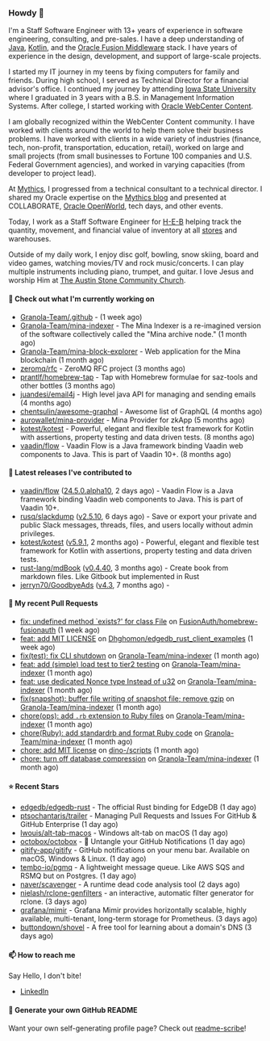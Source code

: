 ### Howdy 👋

I'm a Staff Software Engineer with 13+ years of experience in software engineering, consulting, and pre-sales. I have a deep understanding of [Java](https://www.oracle.com/java/), [Kotlin](https://kotlinlang.org/), and the [Oracle Fusion Middleware](https://www.oracle.com/middleware/) stack. I have years of experience in the design, development, and support of large-scale projects.

I started my IT journey in my teens by fixing computers for family and friends. During high school, I served as Technical Director for a financial advisor's office. I continued my journey by attending [Iowa State University](https://www.iastate.edu/) where I graduated in 3 years with a B.S. in Management Information Systems. After college, I started working with [Oracle WebCenter Content](https://docs.oracle.com/en/middleware/webcenter/content/12.2.1.4/).

I am globally recognized within the WebCenter Content community. I have worked with clients around the world to help them solve their business problems. I have worked with clients in a wide variety of industries (finance, tech, non-profit, transportation, education, retail), worked on large and small projects (from small businesses to Fortune 100 companies and U.S. Federal Government agencies), and worked in varying capacities (from developer to project lead).

At [Mythics](https://www.mythics.com/), I progressed from a technical consultant to a technical director. I shared my Oracle expertise on the [Mythics blog](https://mythics.com/blog/) and presented at COLLABORATE, [Oracle OpenWorld](https://www.oracle.com/cloudworld/), tech days, and other events.

Today, I work as a Staff Software Engineer for [H-E-B](https://digital.heb.com/) helping track the quantity, movement, and financial value of inventory at all [stores](https://heb.com/store-locations) and warehouses.

Outside of my daily work, I enjoy disc golf, bowling, snow skiing, board and video games, watching movies/TV and rock music/concerts. I can play multiple instruments including piano, trumpet, and guitar. I love Jesus and worship Him at [The Austin Stone Community Church](https://austinstone.org/).

#### 👷 Check out what I'm currently working on

- [Granola-Team/.github](https://github.com/Granola-Team/.github) -  (1 week ago)
- [Granola-Team/mina-indexer](https://github.com/Granola-Team/mina-indexer) - The Mina Indexer is a re-imagined version of the software collectively called the &#34;Mina archive node.&#34; (1 month ago)
- [Granola-Team/mina-block-explorer](https://github.com/Granola-Team/mina-block-explorer) - Web application for the Mina blockchain (1 month ago)
- [zeromq/rfc](https://github.com/zeromq/rfc) - ZeroMQ RFC project (3 months ago)
- [prantlf/homebrew-tap](https://github.com/prantlf/homebrew-tap) - Tap with Homebrew formulae for saz-tools and other bottles (3 months ago)
- [juandesi/email4j](https://github.com/juandesi/email4j) - High level java API for managing and sending emails (4 months ago)
- [chentsulin/awesome-graphql](https://github.com/chentsulin/awesome-graphql) - Awesome list of GraphQL (4 months ago)
- [aurowallet/mina-provider](https://github.com/aurowallet/mina-provider) - Mina Provider for zkApp (5 months ago)
- [kotest/kotest](https://github.com/kotest/kotest) - Powerful, elegant and flexible test framework for Kotlin with assertions, property testing and data driven tests. (8 months ago)
- [vaadin/flow](https://github.com/vaadin/flow) - Vaadin Flow is a Java framework binding Vaadin web components to Java. This is part of Vaadin 10&#43;. (8 months ago)

#### 🔭 Latest releases I've contributed to

- [vaadin/flow](https://github.com/vaadin/flow) ([24.5.0.alpha10](https://github.com/vaadin/flow/releases/tag/24.5.0.alpha10), 2 days ago) - Vaadin Flow is a Java framework binding Vaadin web components to Java. This is part of Vaadin 10&#43;.
- [rusq/slackdump](https://github.com/rusq/slackdump) ([v2.5.10](https://github.com/rusq/slackdump/releases/tag/v2.5.10), 6 days ago) - Save or export your private and public Slack messages, threads, files, and users locally without admin privileges.
- [kotest/kotest](https://github.com/kotest/kotest) ([v5.9.1](https://github.com/kotest/kotest/releases/tag/v5.9.1), 2 months ago) - Powerful, elegant and flexible test framework for Kotlin with assertions, property testing and data driven tests.
- [rust-lang/mdBook](https://github.com/rust-lang/mdBook) ([v0.4.40](https://github.com/rust-lang/mdBook/releases/tag/v0.4.40), 3 months ago) - Create book from markdown files. Like Gitbook but implemented in Rust
- [jerryn70/GoodbyeAds](https://github.com/jerryn70/GoodbyeAds) ([v4.3](https://github.com/jerryn70/GoodbyeAds/releases/tag/v4.3), 7 months ago) - 

#### 🔨 My recent Pull Requests

- [fix: undefined method `exists?&#39; for class File](https://github.com/FusionAuth/homebrew-fusionauth/pull/10) on [FusionAuth/homebrew-fusionauth](https://github.com/FusionAuth/homebrew-fusionauth) (1 week ago)
- [feat: add MIT LICENSE](https://github.com/Dhghomon/edgedb_rust_client_examples/pull/1) on [Dhghomon/edgedb_rust_client_examples](https://github.com/Dhghomon/edgedb_rust_client_examples) (1 week ago)
- [fix(test): fix CLI shutdown](https://github.com/Granola-Team/mina-indexer/pull/1299) on [Granola-Team/mina-indexer](https://github.com/Granola-Team/mina-indexer) (1 month ago)
- [feat: add (simple) load test to tier2 testing](https://github.com/Granola-Team/mina-indexer/pull/1296) on [Granola-Team/mina-indexer](https://github.com/Granola-Team/mina-indexer) (1 month ago)
- [feat: use dedicated Nonce type Instead of u32](https://github.com/Granola-Team/mina-indexer/pull/1294) on [Granola-Team/mina-indexer](https://github.com/Granola-Team/mina-indexer) (1 month ago)
- [fix(snapshot): buffer file writing of snapshot file; remove gzip](https://github.com/Granola-Team/mina-indexer/pull/1285) on [Granola-Team/mina-indexer](https://github.com/Granola-Team/mina-indexer) (1 month ago)
- [chore(ops): add `.rb` extension to Ruby files](https://github.com/Granola-Team/mina-indexer/pull/1280) on [Granola-Team/mina-indexer](https://github.com/Granola-Team/mina-indexer) (1 month ago)
- [chore(Ruby): add standardrb and format Ruby code](https://github.com/Granola-Team/mina-indexer/pull/1274) on [Granola-Team/mina-indexer](https://github.com/Granola-Team/mina-indexer) (1 month ago)
- [chore: add MIT license](https://github.com/dino-/scripts/pull/22) on [dino-/scripts](https://github.com/dino-/scripts) (1 month ago)
- [chore: turn off database compression](https://github.com/Granola-Team/mina-indexer/pull/1249) on [Granola-Team/mina-indexer](https://github.com/Granola-Team/mina-indexer) (1 month ago)

#### ⭐ Recent Stars

- [edgedb/edgedb-rust](https://github.com/edgedb/edgedb-rust) - The official Rust binding for EdgeDB (1 day ago)
- [ptsochantaris/trailer](https://github.com/ptsochantaris/trailer) - Managing Pull Requests and Issues For GitHub &amp; GitHub Enterprise (1 day ago)
- [lwouis/alt-tab-macos](https://github.com/lwouis/alt-tab-macos) - Windows alt-tab on macOS  (1 day ago)
- [octobox/octobox](https://github.com/octobox/octobox) - 📮 Untangle your GitHub Notifications (1 day ago)
- [gitify-app/gitify](https://github.com/gitify-app/gitify) - GitHub notifications on your menu bar. Available on macOS, Windows &amp; Linux. (1 day ago)
- [tembo-io/pgmq](https://github.com/tembo-io/pgmq) - A lightweight message queue. Like AWS SQS and RSMQ but on Postgres. (1 day ago)
- [naver/scavenger](https://github.com/naver/scavenger) - A runtime dead code analysis tool (2 days ago)
- [nielash/rclone-genfilters](https://github.com/nielash/rclone-genfilters) - an interactive, automatic filter generator for rclone. (3 days ago)
- [grafana/mimir](https://github.com/grafana/mimir) - Grafana Mimir provides horizontally scalable, highly available, multi-tenant, long-term storage for Prometheus. (3 days ago)
- [buttondown/shovel](https://github.com/buttondown/shovel) - A free tool for learning about a domain&#39;s DNS (3 days ago)

#### 📫 How to reach me

Say Hello, I don't bite!

- [LinkedIn](https://www.linkedin.com/in/jonathanhult/)

#### 📖 Generate your own GitHub README

Want your own self-generating profile page? Check out [readme-scribe](https://github.com/muesli/readme-scribe)!
